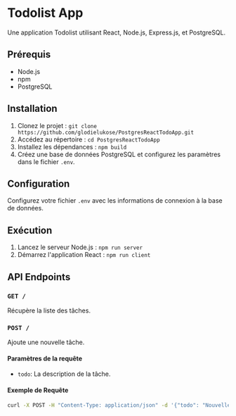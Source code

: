 # Todolist App

Une application Todolist utilisant React, Node.js, Express.js, et PostgreSQL.

## Prérequis

- Node.js
- npm
- PostgreSQL

## Installation

1. Clonez le projet : `git clone https://github.com/glodielukose/PostgresReactTodoApp.git`
2. Accédez au répertoire : `cd PostgresReactTodoApp`
3. Installez les dépendances : `npm build`
4. Créez une base de données PostgreSQL et configurez les paramètres dans le fichier `.env`.

## Configuration

Configurez votre fichier `.env` avec les informations de connexion à la base de données.

## Exécution

1. Lancez le serveur Node.js : `npm run server`
2. Démarrez l'application React : `npm run client`

## API Endpoints

### `GET /`

Récupère la liste des tâches.

### `POST /`

Ajoute une nouvelle tâche.

#### Paramètres de la requête

- `todo`: La description de la tâche.

#### Exemple de Requête

```bash
curl -X POST -H "Content-Type: application/json" -d '{"todo": "Nouvelle tâche"}' http://localhost:3001/
